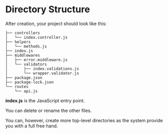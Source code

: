 # Directory Structure

After creation, your project should look like this:

```
├── controllers
│   └── index.controller.js
├── helpers
│   └── methods.js
├── index.js
├── middlewares
│   ├── error.middleware.js
│   └── validators
│       ├── index.validations.js
│       └── wrapper.validator.js
├── package.json
├── package-lock.json
└── routes
    └── api.js
```

**index.js** is the JavaScript entry point.

You can delete or rename the other files.

You can, however, create more top-level directories as the system provide you with a full free hand.
